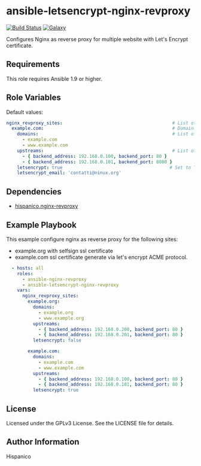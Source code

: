 ansible-letsencrypt-nginx-revproxy
=========
[![Build Status](https://img.shields.io/travis/hispanico/ansible-letsencrypt-nginx-revproxy.svg?style=flat-square)](https://travis-ci.org/hispanico/ansible-letsencrypt-nginx-revproxy)
[![Galaxy](https://img.shields.io/badge/galaxy-hispanico.letsencrypt--nginx--revproxy-blue.svg?style=flat-square)](https://galaxy.ansible.com/hispanico/letsencrypt-nginx-revproxy/)

Configures Nginx as reverse proxy for multiple website with Let's Encrypt certificate.

Requirements
------------

This role requires Ansible 1.9 or higher.

Role Variables
--------------

Default values:

```yaml
nginx_revproxy_sites:                                         # List of sites to reverse proxy
  example.com:                                                # Domain name
    domains:                                                  # List of server_name aliases
      - example.com
      - www.example.com
    upstreams:                                                # List of Upstreams
      - { backend_address: 192.168.0.100, backend_port: 80 }
      - { backend_address: 192.168.0.101, backend_port: 8080 }
    letsencrypt: true                                        # Set to True if you are using hispanico.letsencrypt role
    letsencrypt_email: 'contatti@ninux.org'
```

Dependencies
------------

* [hispanico.nginx-revproxy](https://galaxy.ansible.com/hispanico/nginx-revproxy)

Example Playbook
----------------

This esample configure nginx as reverse proxy for the following sites:
  * example.org with selfsign ssl certificate
  * example.com ssl certificate generate via let's encrypt ACME protocol.

```yaml
  - hosts: all
    roles:
      - ansible-nginx-revproxy
      - ansible-letsencrypt-nginx-revproxy
    vars:
      nginx_revproxy_sites:
        example.org:
          domains:
            - example.org
            - www.example.org
          upstreams:
            - { backend_address: 192.168.0.200, backend_port: 80 }
            - { backend_address: 192.168.0.201, backend_port: 80 }
          letsencrypt: false

        example.com:
          domains:
            - example.com
            - www.example.com
          upstreams:
            - { backend_address: 192.168.0.100, backend_port: 80 }
            - { backend_address: 192.168.0.101, backend_port: 80 }
          letsencrypt: true
```

License
-------

Licensed under the GPLv3 License. See the LICENSE file for details.

Author Information
------------------

Hispanico
